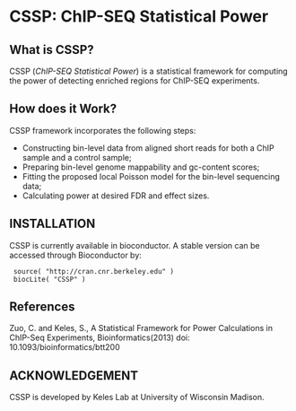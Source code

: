 CSSP: ChIP-SEQ Statistical Power
================================

What is CSSP?
-------------

CSSP (*ChIP-SEQ Statistical Power*) is a statistical framework for computing the power of detecting enriched regions for ChIP-SEQ experiments.

How does it Work?
-----------------

CSSP framework incorporates the following steps:

- Constructing bin-level data from aligned short reads for both a ChIP sample and a control sample;
- Preparing bin-level genome mappability and gc-content scores;
- Fitting the proposed local Poisson model for the bin-level sequencing data;
- Calculating power at desired FDR and effect sizes.

INSTALLATION
------------
CSSP is currently available in bioconductor. A stable version can be accessed through Bioconductor by:

     source( "http://cran.cnr.berkeley.edu" )
     biocLite( "CSSP" )

References
----------

Zuo, C. and Keles, S., A Statistical Framework for Power Calculations in ChIP-Seq Experiments, Bioinformatics(2013) doi: 10.1093/bioinformatics/btt200

ACKNOWLEDGEMENT
---------------

CSSP is developed by Keles Lab at University of Wisconsin Madison. 

